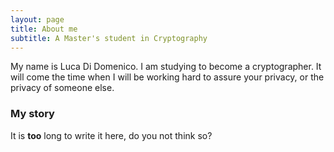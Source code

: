 ```yaml
---
layout: page
title: About me
subtitle: A Master's student in Cryptography
---
```


My name is Luca Di Domenico. I am studying to become a cryptographer. It will come the time when I will be working hard to assure your privacy, or the privacy of someone else.

### My story

It is **too** long to write it here, do you not think so?
